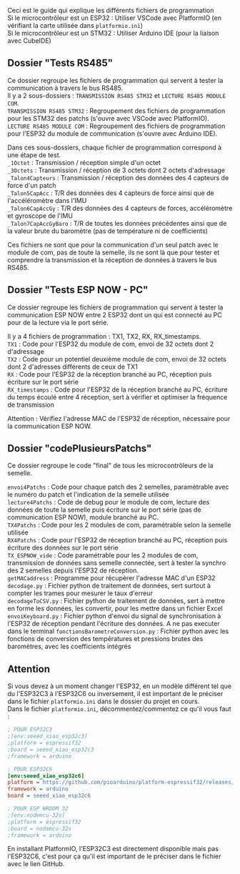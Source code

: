 Ceci est le guide qui explique les différents fichiers de programmation  
Si le microcontrôleur est un ESP32 : Utiliser VSCode avec PlatformIO (en vérifiant la carte utilisée dans `platformio.ini`)  
Si le microcontrôleur est un STM32 : Utiliser Arduino IDE (pour la liaison avec CubeIDE)  
  
## Dossier "Tests RS485"
Ce dossier regroupe les fichiers de programmation qui servent à tester la communication à travers le bus RS485.  
Il y a 2 sous-dossiers : `TRANSMISSION RS485 STM32` et `LECTURE RS485 MODULE COM`.  
`TRANSMISSION RS485 STM32` : Regroupement des fichiers de programmation pour les STM32 des patchs (s'ouvre avec VSCode avec PlatformIO).  
`LECTURE RS485 MODULE COM` : Regroupement des fichiers de programmation pour l'ESP32 du module de communication (s'ouvre avec Arduino IDE).  
  
Dans ces sous-dossiers, chaque fichier de programmation correspond à une étape de test.  
`_1Octet` : Transmission / réception simple d'un octet  
`_3Octets` : Transmission / réception de 3 octets dont 2 octets d'adressage  
`_Talon4Capteurs` : Transmission / réception des données des 4 capteurs de force d'un patch  
`_Talon5CapAcc` : T/R des données des 4 capteurs de force ainsi que de l'accéléromètre dans l'IMU  
`_Talon6CapAccGy` : T/R des données des 4 capteurs de forces, accéléromètre et gyroscope de l'IMU  
`_Talon7CapAccGyBaro` : T/R de toutes les données précédentes ainsi que de la valeur brute du baromètre (pas de température ni de coefficients)  

Ces fichiers ne sont que pour la communication d'un seul patch avec le module de com, pas de toute la semelle, ils ne sont là que pour tester et comprendre la transmission et la réception de données à travers le bus RS485.  
  
## Dossier "Tests ESP NOW - PC"
Ce dossier regroupe les fichiers de programmation qui servent à tester la communication ESP NOW entre 2 ESP32 dont un qui est connecté au PC pour de la lecture via le port série.    
  
Il y a 4 fichiers de programmation : TX1, TX2, RX, RX_timestamps.  
`TX1` : Code pour l'ESP32 du module de com, envoi de 32 octets dont 2 d'adressage  
`TX2` : Code pour un potentiel deuxième module de com, envoi de 32 octets dont 2 d'adresses différents de ceux de TX1  
`RX` : Code pour l'ESP32 de la réception branché au PC, réception puis écriture sur le port série  
`RX_timestamps` : Code pour l'ESP32 de la réception branché au PC, écriture du temps écoulé entre 4 réception, sert à vérifier et optimiser la fréquence de transmission  

Attention : Vérifiez l'adresse MAC de l'ESP32 de réception, nécessaire pour la communication ESP NOW.  
  
## Dossier "codePlusieursPatchs"
Ce dossier regroupe le code "final" de tous les microcontrôleurs de la semelle.  
  
`envoi4Patchs` : Code pour chaque patch des 2 semelles, paramètrable avec le numéro du patch et l'indication de la semelle utilisée  
`lecture4Patchs` : Code de debug pour le module de com, lecture des données de toute la semelle puis écriture sur le port série (pas de communication ESP NOW), module branché au PC.  
`TX4Patchs` : Code pour les 2 modules de com, paramétrable selon la semelle utilisée  
`RX4Patchs` : Code pour l'ESP32 de réception branché au PC, réception puis écriture des données sur le port série  
`TX_ESPNOW_vide` : Code paramétrable pour les 2 modules de com, transmission de données sans semelle connectée, sert à tester la synchro des 2 semelles depuis l'ESP32 de réception.  
`getMACaddress` : Programme pour récupèrer l'adresse MAC d'un ESP32
`decodage.py` : Fichier python de traitement de données, sert surtout à compter les trames pour mesurer le taux d'erreur  
`decodageToCSV.py` : Fichier python de traitement de données, sert à mettre en forme les données, les convertir, pour les mettre dans un fichier Excel  
`envoiKeyboard.py` : Fichier python d'envoi du signal de synchronisation à l'ESP32 de réception pendant l'écriture des données.  A ne pas executer dans le terminal
`fonctionsBarometreConversion.py` : Fichier python avec les fonctions de conversion des températures et pressions brutes des baromètres, avec les coefficients intégrés 
   
## Attention 
Si vous devez à un moment changer l'ESP32, en un modèle différent tel que du l'ESP32C3 à l'ESP32C6 ou inversement, il est important de le préciser dans le fichier `platformio.ini` dans le dossier du projet en cours.  
Dans le fichier `platformio.ini`, décommentez/commentez ce qu'il vous faut :    
``` ini
; POUR ESP32C3
;[env:seeed_xiao_esp32c3]
;platform = espressif32
;board = seeed_xiao_esp32c3
;framework = arduino

; POUR ESP32C6
[env:seeed_xiao_esp32c6]
platform = https://github.com/pioarduino/platform-espressif32/releases/download/stable/platform-espressif32.zip
framework = arduino
board = seeed_xiao_esp32c6

; POUR ESP WROOM 32
;[env:nodemcu-32s]
;platform = espressif32
;board = nodemcu-32s
;framework = arduino
```
En installant PlatformIO, l'ESP32C3 est directement disponible mais pas l'ESP32C6, c'est pour ça qu'il est important de le préciser dans le fichier avec le lien GitHub.

